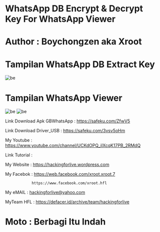 
# WhatsApp DB Encrypt & Decrypt Key For WhatsApp Viewer

# Author : Boychongzen aka Xroot

# Tampilan WhatsApp DB Extract Key
![be](https://raw.githubusercontent.com/boychongzen18/WhatsApp-DB-Crypt-Key/master/WhatsApp-Key-DB-Extractor.jpg)
# Tampilan WhatsApp Viewer 
![be](https://raw.githubusercontent.com/boychongzen18/WhatsApp-DB-Crypt-Key/master/WhatsApp%20Viewer.jpg)
![be](https://raw.githubusercontent.com/boychongzen18/WhatsApp-DB-Crypt-Key/master/wa.jpg)

Link Download Apk GBWhatsApp : https://safeku.com/ZfwV5

Link Download Driver_USB : https://safeku.com/3vsv5oHm


My Youtube    : https://www.youtube.com/channel/UCKdOPQ_iIXcqK17PB_2RMdQ

Link Tutorial : 

My Website    : https://hackingforlive.wordpress.com

My Facebok    : https://web.facebook.com/xroot.xroot.7

                https://www.facebook.com/xroot.hfl

My eMAIL      : hackingforlive@yahoo.com

MyTeam HFL    : https://defacer.id/archive/team/hackingforlive

# Moto : Berbagi Itu Indah

